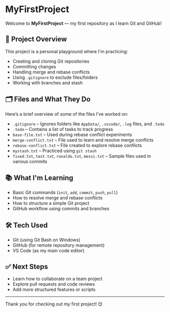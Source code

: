 # MyFirstProject

Welcome to **MyFirstProject** — my first repository as I learn Git and GitHub!

## 🚀 Project Overview

This project is a personal playground where I'm practicing:

- Creating and cloning Git repositories
- Committing changes
- Handling merge and rebase conflicts
- Using `.gitignore` to exclude files/folders
- Working with branches and stash

## 🗂️ Files and What They Do

Here’s a brief overview of some of the files I’ve worked on:

- `.gitignore` – Ignores folders like `AppData/`, `.vscode/`, `.log` files, and `.todo`
- `.todo` – Contains a list of tasks to track progress
- `base-file.txt` – Used during rebase conflict experiments
- `merge-conflict.txt` – File used to learn and resolve merge conflicts
- `rebase-conflict.txt` – File created to explore rebase conflicts
- `mystash.txt` – Practiced using `git stash`
- `fixed.txt`, `test.txt`, `ronaldo.txt`, `messi.txt` – Sample files used in various commits

## 📚 What I'm Learning

- Basic Git commands (`init`, `add`, `commit`, `push`, `pull`)
- How to resolve merge and rebase conflicts
- How to structure a simple Git project
- GitHub workflow using commits and branches

## 🛠️ Tech Used

- Git (using Git Bash on Windows)
- GitHub (for remote repository management)
- VS Code (as my main code editor)

## ✅ Next Steps

- Learn how to collaborate on a team project
- Explore pull requests and code reviews
- Add more structured features or scripts

---

Thank you for checking out my first project! 😊
